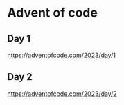 # Advent of code

## Day 1

https://adventofcode.com/2023/day/1

## Day 2

https://adventofcode.com/2023/day/2